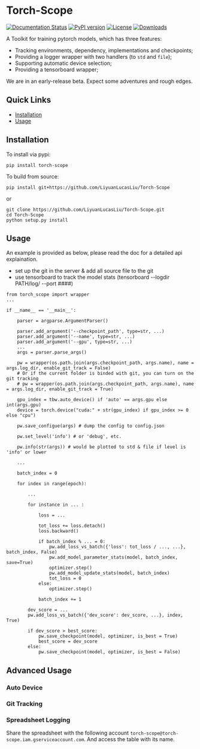 # Torch-Scope

[![Documentation Status](https://readthedocs.org/projects/tensorboard-wrapper/badge/?version=latest)](http://tensorboard-wrapper.readthedocs.io/en/latest/?badge=latest)
[![PyPI version](https://badge.fury.io/py/torch-scope.svg)](https://badge.fury.io/py/torch-scope)
[![License](https://img.shields.io/badge/License-Apache%202.0-blue.svg)](https://opensource.org/licenses/Apache-2.0)
[![Downloads](https://pepy.tech/badge/torch-scope)](https://pepy.tech/project/torch-scope)

A Toolkit for training pytorch models, which has three features:

- Tracking environments, dependency, implementations and checkpoints;
- Providing a logger wrapper with two handlers (to ```std``` and ```file```);
- Supporting automatic device selection;
- Providing a tensorboard wrapper;

We are in an early-release beta. Expect some adventures and rough edges.

## Quick Links

- [Installation](#installation)
- [Usage](#usage)

## Installation

To install via pypi:
```
pip install torch-scope
```

To build from source:
```
pip install git+https://github.com/LiyuanLucasLiu/Torch-Scope
```
or
```
git clone https://github.com/LiyuanLucasLiu/Torch-Scope.git
cd Torch-Scope
python setup.py install
```

## Usage

An example is provided as below, please read the doc for a detailed api explaination.

* set up the git in the server & add all source file to the git
* use tensorboard to track the model stats (tensorboard --logdir PATH/log/ --port ####)

```
from torch_scope import wrapper
...

if __name__ == '__main__':

    parser = argparse.ArgumentParser()

    parser.add_argument('--checkpoint_path', type=str, ...)
    parser.add_argument('--name', type=str, ...)
    parser.add_argument('--gpu', type=str, ...)
    ...
    args = parser.parse_args()

    pw = wrapper(os.path.join(args.checkpoint_path, args.name), name = args.log_dir, enable_git_track = False)
    # Or if the current folder is binded with git, you can turn on the git tracking
    # pw = wrapper(os.path.join(args.checkpoint_path, args.name), name = args.log_dir, enable_git_track = True)

    gpu_index = tbw.auto_device() if 'auto' == args.gpu else int(args.gpu)
    device = torch.device("cuda:" + str(gpu_index) if gpu_index >= 0 else "cpu")

    pw.save_configue(args) # dump the config to config.json

    pw.set_level('info') # or 'debug', etc.

    pw.info(str(args)) # would be plotted to std & file if level is 'info' or lower

    ...

    batch_index = 0

    for index in range(epoch):

    	...

    	for instance in ... :

    		loss = ...

    		tot_loss += loss.detach()
    		loss.backward()

    		if batch_index % ... = 0:
    			pw.add_loss_vs_batch({'loss': tot_loss / ..., ...}, batch_index, False)
    			pw.add_model_parameter_stats(model, batch_index, save=True)
    			optimizer.step()
    			pw.add_model_update_stats(model, batch_index)
    			tot_loss = 0
    		else:
    			optimizer.step()

    		batch_index += 1

    	dev_score = ...
    	pw.add_loss_vs_batch({'dev_score': dev_score, ...}, index, True)

    	if dev_score > best_score:
    		pw.save_checkpoint(model, optimizer, is_best = True)
    		best_score = dev_score
    	else:
    		pw.save_checkpoint(model, optimizer, is_best = False)
```

## Advanced Usage

### Auto Device

### Git Tracking

### Spreadsheet Logging

Share the spreadsheet with the following account ```torch-scope@torch-scope.iam.gserviceaccount.com```. And access the table with its name. 

